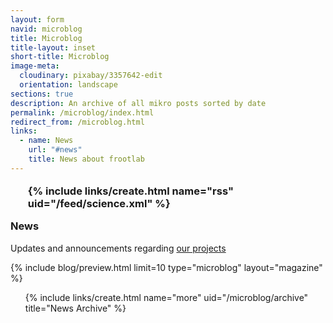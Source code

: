 ```yaml
---
layout: form
navid: microblog
title: Microblog
title-layout: inset
short-title: Microblog
image-meta:
  cloudinary: pixabay/3357642-edit
  orientation: landscape
sections: true
description: An archive of all mikro posts sorted by date
permalink: /microblog/index.html
redirect_from: /microblog.html
links:
  - name: News
    url: "#news"
    title: News about frootlab
---
```


<section class="dark-grey" id="news">
  <h3>
    <ul class="small white icons" style="float: right; margin-top: -0.3em;">
      {% include links/create.html name="rss" uid="/feed/science.xml" %}
    </ul>
    <b>News</b>
  </h3>
  <p>Updates and announcements regarding <a href="/projects">our projects</a></p>
</section>
<section class="grey">
  {% include blog/preview.html limit=10 type="microblog" layout="magazine" %}
</section>
<section class="grey">
  <ul class="small centered white icons">
    {% include links/create.html name="more" uid="/microblog/archive" title="News Archive" %}
  </ul>
</section>

<section></section>
